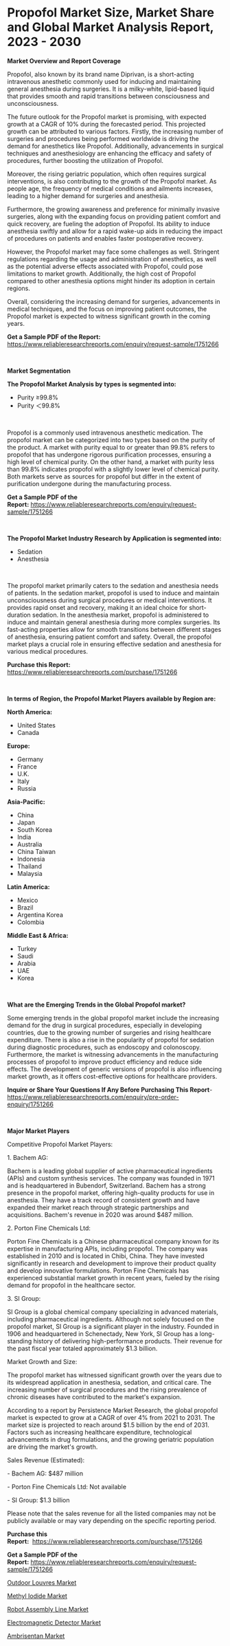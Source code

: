 <p><h1>Propofol Market Size, Market Share and Global Market Analysis Report, 2023 - 2030</h1></p><p><strong>Market Overview and Report Coverage</strong></p>
<p><p>Propofol, also known by its brand name Diprivan, is a short-acting intravenous anesthetic commonly used for inducing and maintaining general anesthesia during surgeries. It is a milky-white, lipid-based liquid that provides smooth and rapid transitions between consciousness and unconsciousness.</p><p>The future outlook for the Propofol market is promising, with expected growth at a CAGR of 10% during the forecasted period. This projected growth can be attributed to various factors. Firstly, the increasing number of surgeries and procedures being performed worldwide is driving the demand for anesthetics like Propofol. Additionally, advancements in surgical techniques and anesthesiology are enhancing the efficacy and safety of procedures, further boosting the utilization of Propofol.</p><p>Moreover, the rising geriatric population, which often requires surgical interventions, is also contributing to the growth of the Propofol market. As people age, the frequency of medical conditions and ailments increases, leading to a higher demand for surgeries and anesthesia.</p><p>Furthermore, the growing awareness and preference for minimally invasive surgeries, along with the expanding focus on providing patient comfort and quick recovery, are fueling the adoption of Propofol. Its ability to induce anesthesia swiftly and allow for a rapid wake-up aids in reducing the impact of procedures on patients and enables faster postoperative recovery.</p><p>However, the Propofol market may face some challenges as well. Stringent regulations regarding the usage and administration of anesthetics, as well as the potential adverse effects associated with Propofol, could pose limitations to market growth. Additionally, the high cost of Propofol compared to other anesthesia options might hinder its adoption in certain regions.</p><p>Overall, considering the increasing demand for surgeries, advancements in medical techniques, and the focus on improving patient outcomes, the Propofol market is expected to witness significant growth in the coming years.</p></p>
<p><strong>Get a Sample PDF of the Report:</strong> <a href="https://www.reliableresearchreports.com/enquiry/request-sample/1751266">https://www.reliableresearchreports.com/enquiry/request-sample/1751266</a></p>
<p>&nbsp;</p>
<p><strong>Market Segmentation</strong></p>
<p><strong>The Propofol Market Analysis by types is segmented into:</strong></p>
<p><ul><li>Purity ≥99.8%</li><li>Purity ＜99.8%</li></ul></p>
<p>&nbsp;</p>
<p><p>Propofol is a commonly used intravenous anesthetic medication. The propofol market can be categorized into two types based on the purity of the product. A market with purity equal to or greater than 99.8% refers to propofol that has undergone rigorous purification processes, ensuring a high level of chemical purity. On the other hand, a market with purity less than 99.8% indicates propofol with a slightly lower level of chemical purity. Both markets serve as sources for propofol but differ in the extent of purification undergone during the manufacturing process.</p></p>
<p><strong>Get a Sample PDF of the Report:</strong>&nbsp;<a href="https://www.reliableresearchreports.com/enquiry/request-sample/1751266">https://www.reliableresearchreports.com/enquiry/request-sample/1751266</a></p>
<p>&nbsp;</p>
<p><strong>The Propofol Market Industry Research by Application is segmented into:</strong></p>
<p><ul><li>Sedation</li><li>Anesthesia</li></ul></p>
<p>&nbsp;</p>
<p><p>The propofol market primarily caters to the sedation and anesthesia needs of patients. In the sedation market, propofol is used to induce and maintain unconsciousness during surgical procedures or medical interventions. It provides rapid onset and recovery, making it an ideal choice for short-duration sedation. In the anesthesia market, propofol is administered to induce and maintain general anesthesia during more complex surgeries. Its fast-acting properties allow for smooth transitions between different stages of anesthesia, ensuring patient comfort and safety. Overall, the propofol market plays a crucial role in ensuring effective sedation and anesthesia for various medical procedures.</p></p>
<p><strong>Purchase this Report:</strong>&nbsp; <a href="https://www.reliableresearchreports.com/purchase/1751266">https://www.reliableresearchreports.com/purchase/1751266</a></p>
<p>&nbsp;</p>
<p><strong>In terms of Region, the Propofol Market Players available by Region are:</strong></p>
<p>
    <p> <strong> North America: </strong>
        <ul>
            <li>United States</li>
            <li>Canada</li>
        </ul>
        </p> 
    <p> <strong> Europe: </strong>
        <ul>
            <li>Germany</li>
            <li>France</li>
            <li>U.K.</li>
            <li>Italy</li>
            <li>Russia</li>
        </ul>
        </p> 
    <p> <strong> Asia-Pacific: </strong>
        <ul>
            <li>China</li>
            <li>Japan</li>
            <li>South Korea</li>
            <li>India</li>
            <li>Australia</li>
            <li>China Taiwan</li>
            <li>Indonesia</li>
            <li>Thailand</li>
            <li>Malaysia</li>
        </ul>
        </p> 
    <p> <strong> Latin America: </strong>
        <ul>
            <li>Mexico</li>
            <li>Brazil</li>
            <li>Argentina Korea</li>
            <li>Colombia</li>
        </ul>
        </p> 
    <p> <strong> Middle East & Africa: </strong>
        <ul>
            <li>Turkey</li>
            <li>Saudi</li>
            <li>Arabia</li>
            <li>UAE</li>
            <li>Korea</li>
        </ul>
    </p>
    </p>
<p>&nbsp;</p>
<p><strong>What are the Emerging Trends in the Global Propofol market?</strong></p>
<p><p>Some emerging trends in the global propofol market include the increasing demand for the drug in surgical procedures, especially in developing countries, due to the growing number of surgeries and rising healthcare expenditure. There is also a rise in the popularity of propofol for sedation during diagnostic procedures, such as endoscopy and colonoscopy. Furthermore, the market is witnessing advancements in the manufacturing processes of propofol to improve product efficiency and reduce side effects. The development of generic versions of propofol is also influencing market growth, as it offers cost-effective options for healthcare providers.</p></p>
<p><strong>Inquire or Share Your Questions If Any Before Purchasing This Report</strong>- <a href="https://www.reliableresearchreports.com/enquiry/pre-order-enquiry/1751266">https://www.reliableresearchreports.com/enquiry/pre-order-enquiry/1751266</a></p>
<p>&nbsp;</p>
<p><strong>Major Market Players</strong></p>
<p><p>Competitive Propofol Market Players:</p><p>1. Bachem AG:</p><p>Bachem is a leading global supplier of active pharmaceutical ingredients (APIs) and custom synthesis services. The company was founded in 1971 and is headquartered in Bubendorf, Switzerland. Bachem has a strong presence in the propofol market, offering high-quality products for use in anesthesia. They have a track record of consistent growth and have expanded their market reach through strategic partnerships and acquisitions. Bachem's revenue in 2020 was around $487 million.</p><p>2. Porton Fine Chemicals Ltd:</p><p>Porton Fine Chemicals is a Chinese pharmaceutical company known for its expertise in manufacturing APIs, including propofol. The company was established in 2010 and is located in Chibi, China. They have invested significantly in research and development to improve their product quality and develop innovative formulations. Porton Fine Chemicals has experienced substantial market growth in recent years, fueled by the rising demand for propofol in the healthcare sector.</p><p>3. SI Group:</p><p>SI Group is a global chemical company specializing in advanced materials, including pharmaceutical ingredients. Although not solely focused on the propofol market, SI Group is a significant player in the industry. Founded in 1906 and headquartered in Schenectady, New York, SI Group has a long-standing history of delivering high-performance products. Their revenue for the past fiscal year totaled approximately $1.3 billion.</p><p>Market Growth and Size:</p><p>The propofol market has witnessed significant growth over the years due to its widespread application in anesthesia, sedation, and critical care. The increasing number of surgical procedures and the rising prevalence of chronic diseases have contributed to the market's expansion.</p><p>According to a report by Persistence Market Research, the global propofol market is expected to grow at a CAGR of over 4% from 2021 to 2031. The market size is projected to reach around $1.5 billion by the end of 2031. Factors such as increasing healthcare expenditure, technological advancements in drug formulations, and the growing geriatric population are driving the market's growth.</p><p>Sales Revenue (Estimated):</p><p>- Bachem AG: $487 million</p><p>- Porton Fine Chemicals Ltd: Not available</p><p>- SI Group: $1.3 billion</p><p>Please note that the sales revenue for all the listed companies may not be publicly available or may vary depending on the specific reporting period.</p></p>
<p><strong>Purchase this Report:</strong>&nbsp;&nbsp;<a href="https://www.reliableresearchreports.com/purchase/1751266">https://www.reliableresearchreports.com/purchase/1751266</a></p>
<p></p>
<p><strong>Get a Sample PDF of the Report:</strong>&nbsp;<a href="https://www.reliableresearchreports.com/enquiry/request-sample/1751266">https://www.reliableresearchreports.com/enquiry/request-sample/1751266</a></p>
<p><p><a href="https://medium.com/@noelkunzei1/outdoor-louvres-market-insights-into-market-cagr-market-trends-and-growth-strategies-11cae3628d03">Outdoor Louvres Market</a></p><p><a href="https://github.com/ashepherd82/Market-Research-Report-List-1/blob/main/methyl-iodide-market.md">Methyl Iodide Market</a></p><p><a href="https://medium.com/@mahimohanrp23/robot-assembly-line-market-furnishes-information-on-market-share-market-trends-and-market-growth-4ac560e636e2">Robot Assembly Line Market</a></p><p><a href="https://medium.com/@adityalohrp23/electromagnetic-detector-market-insights-into-market-cagr-market-trends-and-growth-strategies-de9c8b9ebfba">Electromagnetic Detector Market</a></p><p><a href="https://github.com/FassouRP/Market-Research-Report-List-1/blob/main/ambrisentan-market.md">Ambrisentan Market</a></p></p>